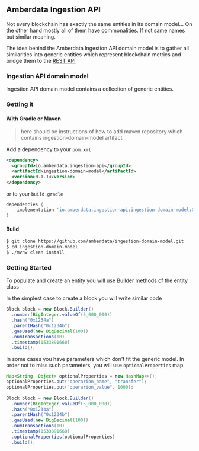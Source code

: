 ## Amberdata Ingestion API

Not every blockchain has exactly the same entities in its domain model... On the other hand mostly all of them have commonalities. If not same names but similar meaning. 

The idea behind the Amberdata Ingestion API domain model is to gather all similarities 
into generic entities which represent blockchain metrics and bridge them to the [REST API](https://blockchains.amberdata.io/api/v1/spec)


### Ingestion API domain model

Ingestion API domain model contains a collection of generic entities.


### Getting it

#### With Gradle or Maven

> here should be instructions of how to add maven repository which contains ingestion-domain-model artifact

Add a dependency to your `pom.xml` 

```xml
<dependency>
  <groupId>io.amberdata.ingestion-api</groupId>
  <artifactId>ingestion-domain-model</artifactId>
  <version>0.1.1</version>
</dependency>

```

or to your `build.gradle`

```gradle
dependencies {
    implementation 'io.amberdata.ingestion-api:ingestion-domain-model:0.1.1'
}
```

#### Build

```sh
$ git clone https://github.com/amberdata/ingestion-domain-model.git
$ cd ingestion-domain-model
$ ./mvnw clean install
```

### Getting Started

To populate and create an entity you will use Builder methods of the entity class

In the simplest case to create a block you will write similar code
                                
```java
Block block = new Block.Builder()
  .number(BigInteger.valueOf(5_000_000))
  .hash("0x1234a")
  .parentHash("0x1234b")
  .gasUsed(new BigDecimal(100))
  .numTransactions(10)
  .timestamp(1533891660)
  .build();
```

In some cases you have parameters which don't fit the generic model. In order not to miss such parameters, you will use `optionalProperties` map

```java
Map<String, Object> optionalProperties = new HashMap<>();
optionalProperties.put("operarion_name", "transfer");
optionalProperties.put("operarion_value", 1000);
        
Block block = new Block.Builder()
  .number(BigInteger.valueOf(5_000_000))
  .hash("0x1234a")
  .parentHash("0x1234b")
  .gasUsed(new BigDecimal(100))
  .numTransactions(10)
  .timestamp(1533891660)
  .optionalProperties(optionalProperties)
  .build();
```

